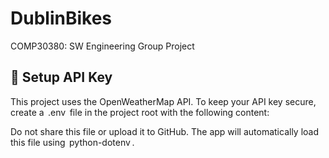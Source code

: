 # DublinBikes
COMP30380: SW Engineering Group Project

## 🔐 Setup API Key
This project uses the OpenWeatherMap API. To keep your API key secure, create a ⁠ .env ⁠ file in the project root with the following content:

Do not share this file or upload it to GitHub. The app will automatically load this file using ⁠ python-dotenv ⁠.